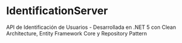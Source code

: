 # IdentificationServer
API de Identificación de Usuarios - Desarrollada en .NET 5 con Clean Architecture, Entity Framework Core y Repository Pattern 
